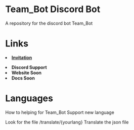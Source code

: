 # Team_Bot Discord Bot</b>

A repository for the discord bot Team_Bot

# <b>Links</b>

[<li><b>Invitation</b></li>](https://www.google.com/)
<li><b>Discord Support</b></li>
<li><b>Website Soon</b></li>
<li><b>Docs Soon</b></li>

# Languages

How to helping for Team_Bot Support new language

Look for the file /translate/{yourlang}
Translate the json file

